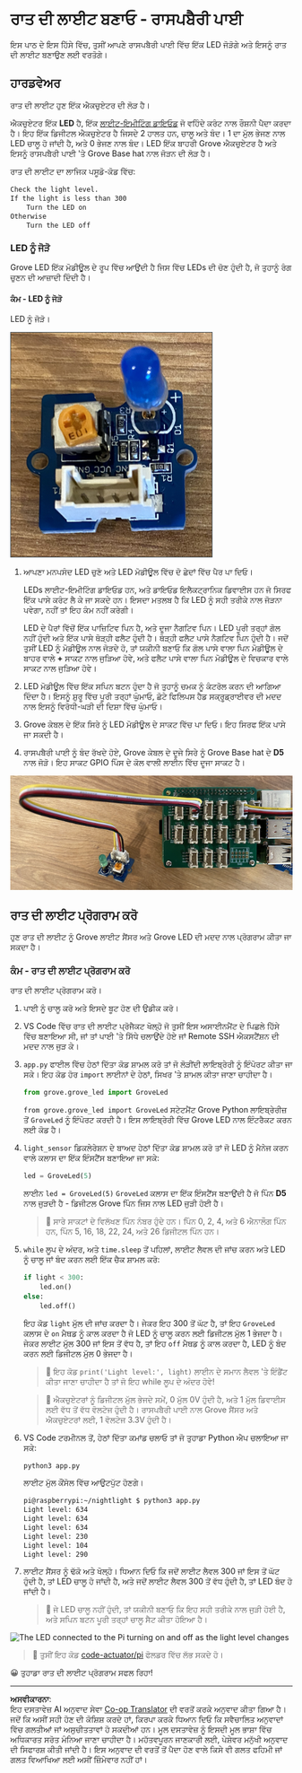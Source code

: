 <!--
CO_OP_TRANSLATOR_METADATA:
{
  "original_hash": "4db8a3879a53490513571df2f6cf7641",
  "translation_date": "2025-08-27T12:46:50+00:00",
  "source_file": "1-getting-started/lessons/3-sensors-and-actuators/pi-actuator.md",
  "language_code": "pa"
}
-->
# ਰਾਤ ਦੀ ਲਾਈਟ ਬਣਾਓ - ਰਾਸਪਬੈਰੀ ਪਾਈ

ਇਸ ਪਾਠ ਦੇ ਇਸ ਹਿੱਸੇ ਵਿੱਚ, ਤੁਸੀਂ ਆਪਣੇ ਰਾਸਪਬੈਰੀ ਪਾਈ ਵਿੱਚ ਇੱਕ LED ਜੋੜੋਗੇ ਅਤੇ ਇਸਨੂੰ ਰਾਤ ਦੀ ਲਾਈਟ ਬਣਾਉਣ ਲਈ ਵਰਤੋਗੇ।

## ਹਾਰਡਵੇਅਰ

ਰਾਤ ਦੀ ਲਾਈਟ ਹੁਣ ਇੱਕ ਐਕਚੁਏਟਰ ਦੀ ਲੋੜ ਹੈ।

ਐਕਚੁਏਟਰ ਇੱਕ **LED** ਹੈ, ਇੱਕ [ਲਾਈਟ-ਇਮੀਟਿੰਗ ਡਾਇਓਡ](https://wikipedia.org/wiki/Light-emitting_diode) ਜੋ ਵਹਿੰਦੇ ਕਰੰਟ ਨਾਲ ਰੌਸ਼ਨੀ ਪੈਦਾ ਕਰਦਾ ਹੈ। ਇਹ ਇੱਕ ਡਿਜੀਟਲ ਐਕਚੁਏਟਰ ਹੈ ਜਿਸਦੇ 2 ਹਾਲਤ ਹਨ, ਚਾਲੂ ਅਤੇ ਬੰਦ। 1 ਦਾ ਮੁੱਲ ਭੇਜਣ ਨਾਲ LED ਚਾਲੂ ਹੋ ਜਾਂਦੀ ਹੈ, ਅਤੇ 0 ਭੇਜਣ ਨਾਲ ਬੰਦ। LED ਇੱਕ ਬਾਹਰੀ Grove ਐਕਚੁਏਟਰ ਹੈ ਅਤੇ ਇਸਨੂੰ ਰਾਸਪਬੈਰੀ ਪਾਈ 'ਤੇ Grove Base hat ਨਾਲ ਜੋੜਨ ਦੀ ਲੋੜ ਹੈ।

ਰਾਤ ਦੀ ਲਾਈਟ ਦਾ ਲਾਜਿਕ ਪਸੂਡੋ-ਕੋਡ ਵਿੱਚ:

```output
Check the light level.
If the light is less than 300
    Turn the LED on
Otherwise
    Turn the LED off
```

### LED ਨੂੰ ਜੋੜੋ

Grove LED ਇੱਕ ਮੋਡੀਊਲ ਦੇ ਰੂਪ ਵਿੱਚ ਆਉਂਦੀ ਹੈ ਜਿਸ ਵਿੱਚ LEDs ਦੀ ਚੋਣ ਹੁੰਦੀ ਹੈ, ਜੋ ਤੁਹਾਨੂੰ ਰੰਗ ਚੁਣਨ ਦੀ ਆਜ਼ਾਦੀ ਦਿੰਦੀ ਹੈ।

#### ਕੰਮ - LED ਨੂੰ ਜੋੜੋ

LED ਨੂੰ ਜੋੜੋ।

![A grove LED](../../../../../translated_images/grove-led.6c853be93f473cf2c439cfc74bb1064732b22251a83cedf66e62f783f9cc1a79.pa.png)

1. ਆਪਣਾ ਮਨਪਸੰਦ LED ਚੁਣੋ ਅਤੇ LED ਮੋਡੀਊਲ ਵਿੱਚ ਦੋ ਛੇਦਾਂ ਵਿੱਚ ਪੈਰ ਪਾ ਦਿਓ।

    LEDs ਲਾਈਟ-ਇਮੀਟਿੰਗ ਡਾਇਓਡ ਹਨ, ਅਤੇ ਡਾਇਓਡ ਇਲੈਕਟ੍ਰਾਨਿਕ ਡਿਵਾਈਸ ਹਨ ਜੋ ਸਿਰਫ ਇੱਕ ਪਾਸੇ ਕਰੰਟ ਲੈ ਕੇ ਜਾ ਸਕਦੇ ਹਨ। ਇਸਦਾ ਮਤਲਬ ਹੈ ਕਿ LED ਨੂੰ ਸਹੀ ਤਰੀਕੇ ਨਾਲ ਜੋੜਨਾ ਪਵੇਗਾ, ਨਹੀਂ ਤਾਂ ਇਹ ਕੰਮ ਨਹੀਂ ਕਰੇਗੀ।

    LED ਦੇ ਪੈਰਾਂ ਵਿੱਚੋਂ ਇੱਕ ਪਾਜ਼ਿਟਿਵ ਪਿਨ ਹੈ, ਅਤੇ ਦੂਜਾ ਨੈਗਟਿਵ ਪਿਨ। LED ਪੂਰੀ ਤਰ੍ਹਾਂ ਗੋਲ ਨਹੀਂ ਹੁੰਦੀ ਅਤੇ ਇੱਕ ਪਾਸੇ ਥੋੜ੍ਹੀ ਫਲੈਟ ਹੁੰਦੀ ਹੈ। ਥੋੜ੍ਹੀ ਫਲੈਟ ਪਾਸੇ ਨੈਗਟਿਵ ਪਿਨ ਹੁੰਦੀ ਹੈ। ਜਦੋਂ ਤੁਸੀਂ LED ਨੂੰ ਮੋਡੀਊਲ ਨਾਲ ਜੋੜਦੇ ਹੋ, ਤਾਂ ਯਕੀਨੀ ਬਣਾਓ ਕਿ ਗੋਲ ਪਾਸੇ ਵਾਲਾ ਪਿਨ ਮੋਡੀਊਲ ਦੇ ਬਾਹਰ ਵਾਲੇ **+** ਸਾਕਟ ਨਾਲ ਜੁੜਿਆ ਹੋਵੇ, ਅਤੇ ਫਲੈਟ ਪਾਸੇ ਵਾਲਾ ਪਿਨ ਮੋਡੀਊਲ ਦੇ ਵਿਚਕਾਰ ਵਾਲੇ ਸਾਕਟ ਨਾਲ ਜੁੜਿਆ ਹੋਵੇ।

1. LED ਮੋਡੀਊਲ ਵਿੱਚ ਇੱਕ ਸਪਿਨ ਬਟਨ ਹੁੰਦਾ ਹੈ ਜੋ ਤੁਹਾਨੂੰ ਚਮਕ ਨੂੰ ਕੰਟਰੋਲ ਕਰਨ ਦੀ ਆਗਿਆ ਦਿੰਦਾ ਹੈ। ਇਸਨੂੰ ਸ਼ੁਰੂ ਵਿੱਚ ਪੂਰੀ ਤਰ੍ਹਾਂ ਘੁੰਮਾਓ, ਛੋਟੇ ਫਿਲਿਪਸ ਹੈਡ ਸਕ੍ਰੂਡ੍ਰਾਈਵਰ ਦੀ ਮਦਦ ਨਾਲ ਇਸਨੂੰ ਵਿਰੋਧੀ-ਘੜੀ ਦੀ ਦਿਸ਼ਾ ਵਿੱਚ ਘੁੰਮਾਓ।

1. Grove ਕੇਬਲ ਦੇ ਇੱਕ ਸਿਰੇ ਨੂੰ LED ਮੋਡੀਊਲ ਦੇ ਸਾਕਟ ਵਿੱਚ ਪਾ ਦਿਓ। ਇਹ ਸਿਰਫ ਇੱਕ ਪਾਸੇ ਜਾ ਸਕਦੀ ਹੈ।

1. ਰਾਸਪਬੈਰੀ ਪਾਈ ਨੂੰ ਬੰਦ ਰੱਖਦੇ ਹੋਏ, Grove ਕੇਬਲ ਦੇ ਦੂਜੇ ਸਿਰੇ ਨੂੰ Grove Base hat ਦੇ **D5** ਨਾਲ ਜੋੜੋ। ਇਹ ਸਾਕਟ GPIO ਪਿੰਸ ਦੇ ਕੋਲ ਵਾਲੀ ਲਾਈਨ ਵਿੱਚ ਦੂਜਾ ਸਾਕਟ ਹੈ।

![The grove LED connected to socket D5](../../../../../translated_images/pi-led.97f1d474981dc35d1c7996c7b17de355d3d0a6bc9606d79fa5f89df933415122.pa.png)

## ਰਾਤ ਦੀ ਲਾਈਟ ਪ੍ਰੋਗਰਾਮ ਕਰੋ

ਹੁਣ ਰਾਤ ਦੀ ਲਾਈਟ ਨੂੰ Grove ਲਾਈਟ ਸੈਂਸਰ ਅਤੇ Grove LED ਦੀ ਮਦਦ ਨਾਲ ਪ੍ਰੋਗਰਾਮ ਕੀਤਾ ਜਾ ਸਕਦਾ ਹੈ।

### ਕੰਮ - ਰਾਤ ਦੀ ਲਾਈਟ ਪ੍ਰੋਗਰਾਮ ਕਰੋ

ਰਾਤ ਦੀ ਲਾਈਟ ਪ੍ਰੋਗਰਾਮ ਕਰੋ।

1. ਪਾਈ ਨੂੰ ਚਾਲੂ ਕਰੋ ਅਤੇ ਇਸਦੇ ਬੂਟ ਹੋਣ ਦੀ ਉਡੀਕ ਕਰੋ।

1. VS Code ਵਿੱਚ ਰਾਤ ਦੀ ਲਾਈਟ ਪ੍ਰੋਜੈਕਟ ਖੋਲ੍ਹੋ ਜੋ ਤੁਸੀਂ ਇਸ ਅਸਾਈਨਮੈਂਟ ਦੇ ਪਿਛਲੇ ਹਿੱਸੇ ਵਿੱਚ ਬਣਾਇਆ ਸੀ, ਜਾਂ ਤਾਂ ਪਾਈ 'ਤੇ ਸਿੱਧੇ ਚਲਾਉਂਦੇ ਹੋਏ ਜਾਂ Remote SSH ਐਕਸਟੈਂਸ਼ਨ ਦੀ ਮਦਦ ਨਾਲ ਜੁੜ ਕੇ।

1. `app.py` ਫਾਈਲ ਵਿੱਚ ਹੇਠਾਂ ਦਿੱਤਾ ਕੋਡ ਸ਼ਾਮਲ ਕਰੋ ਤਾਂ ਜੋ ਲੋੜੀਂਦੀ ਲਾਇਬ੍ਰੇਰੀ ਨੂੰ ਇੰਪੋਰਟ ਕੀਤਾ ਜਾ ਸਕੇ। ਇਹ ਕੋਡ ਹੋਰ `import` ਲਾਈਨਾਂ ਦੇ ਹੇਠਾਂ, ਸਿਖਰ 'ਤੇ ਸ਼ਾਮਲ ਕੀਤਾ ਜਾਣਾ ਚਾਹੀਦਾ ਹੈ।

    ```python
    from grove.grove_led import GroveLed
    ```

    `from grove.grove_led import GroveLed` ਸਟੇਟਮੈਂਟ Grove Python ਲਾਇਬ੍ਰੇਰੀਜ਼ ਤੋਂ `GroveLed` ਨੂੰ ਇੰਪੋਰਟ ਕਰਦੀ ਹੈ। ਇਸ ਲਾਇਬ੍ਰੇਰੀ ਵਿੱਚ Grove LED ਨਾਲ ਇੰਟਰੈਕਟ ਕਰਨ ਲਈ ਕੋਡ ਹੈ।

1. `light_sensor` ਡਿਕਲੇਰੇਸ਼ਨ ਦੇ ਬਾਅਦ ਹੇਠਾਂ ਦਿੱਤਾ ਕੋਡ ਸ਼ਾਮਲ ਕਰੋ ਤਾਂ ਜੋ LED ਨੂੰ ਮੈਨੇਜ ਕਰਨ ਵਾਲੇ ਕਲਾਸ ਦਾ ਇੱਕ ਇੰਸਟੈਂਸ ਬਣਾਇਆ ਜਾ ਸਕੇ:

    ```python
    led = GroveLed(5)
    ```

    ਲਾਈਨ `led = GroveLed(5)` `GroveLed` ਕਲਾਸ ਦਾ ਇੱਕ ਇੰਸਟੈਂਸ ਬਣਾਉਂਦੀ ਹੈ ਜੋ ਪਿੰਨ **D5** ਨਾਲ ਜੁੜਦੀ ਹੈ - ਡਿਜੀਟਲ Grove ਪਿੰਨ ਜਿਸ ਨਾਲ LED ਜੁੜੀ ਹੋਈ ਹੈ।

    > 💁 ਸਾਰੇ ਸਾਕਟਾਂ ਦੇ ਵਿਲੱਖਣ ਪਿੰਨ ਨੰਬਰ ਹੁੰਦੇ ਹਨ। ਪਿੰਨ 0, 2, 4, ਅਤੇ 6 ਐਨਾਲੌਗ ਪਿੰਨ ਹਨ, ਪਿੰਨ 5, 16, 18, 22, 24, ਅਤੇ 26 ਡਿਜੀਟਲ ਪਿੰਨ ਹਨ।

1. `while` ਲੂਪ ਦੇ ਅੰਦਰ, ਅਤੇ `time.sleep` ਤੋਂ ਪਹਿਲਾਂ, ਲਾਈਟ ਲੈਵਲ ਦੀ ਜਾਂਚ ਕਰਨ ਅਤੇ LED ਨੂੰ ਚਾਲੂ ਜਾਂ ਬੰਦ ਕਰਨ ਲਈ ਇੱਕ ਚੈਕ ਸ਼ਾਮਲ ਕਰੋ:

    ```python
    if light < 300:
        led.on()
    else:
        led.off()
    ```

    ਇਹ ਕੋਡ `light` ਮੁੱਲ ਦੀ ਜਾਂਚ ਕਰਦਾ ਹੈ। ਜੇਕਰ ਇਹ 300 ਤੋਂ ਘੱਟ ਹੈ, ਤਾਂ ਇਹ `GroveLed` ਕਲਾਸ ਦੇ `on` ਮੈਥਡ ਨੂੰ ਕਾਲ ਕਰਦਾ ਹੈ ਜੋ LED ਨੂੰ ਚਾਲੂ ਕਰਨ ਲਈ ਡਿਜੀਟਲ ਮੁੱਲ 1 ਭੇਜਦਾ ਹੈ। ਜੇਕਰ ਲਾਈਟ ਮੁੱਲ 300 ਜਾਂ ਇਸ ਤੋਂ ਵੱਧ ਹੈ, ਤਾਂ ਇਹ `off` ਮੈਥਡ ਨੂੰ ਕਾਲ ਕਰਦਾ ਹੈ, LED ਨੂੰ ਬੰਦ ਕਰਨ ਲਈ ਡਿਜੀਟਲ ਮੁੱਲ 0 ਭੇਜਦਾ ਹੈ।

    > 💁 ਇਹ ਕੋਡ `print('Light level:', light)` ਲਾਈਨ ਦੇ ਸਮਾਨ ਲੈਵਲ 'ਤੇ ਇੰਡੈਂਟ ਕੀਤਾ ਜਾਣਾ ਚਾਹੀਦਾ ਹੈ ਤਾਂ ਜੋ ਇਹ while ਲੂਪ ਦੇ ਅੰਦਰ ਹੋਵੇ!

    > 💁 ਐਕਚੁਏਟਰਾਂ ਨੂੰ ਡਿਜੀਟਲ ਮੁੱਲ ਭੇਜਦੇ ਸਮੇਂ, 0 ਮੁੱਲ 0V ਹੁੰਦੀ ਹੈ, ਅਤੇ 1 ਮੁੱਲ ਡਿਵਾਈਸ ਲਈ ਵੱਧ ਤੋਂ ਵੱਧ ਵੋਲਟੇਜ ਹੁੰਦੀ ਹੈ। ਰਾਸਪਬੈਰੀ ਪਾਈ ਨਾਲ Grove ਸੈਂਸਰ ਅਤੇ ਐਕਚੁਏਟਰਾਂ ਲਈ, 1 ਵੋਲਟੇਜ 3.3V ਹੁੰਦੀ ਹੈ।

1. VS Code ਟਰਮੀਨਲ ਤੋਂ, ਹੇਠਾਂ ਦਿੱਤਾ ਕਮਾਂਡ ਚਲਾਓ ਤਾਂ ਜੋ ਤੁਹਾਡਾ Python ਐਪ ਚਲਾਇਆ ਜਾ ਸਕੇ:

    ```sh
    python3 app.py
    ```

    ਲਾਈਟ ਮੁੱਲ ਕੌਂਸੋਲ ਵਿੱਚ ਆਉਟਪੁੱਟ ਹੋਣਗੇ।

    ```output
    pi@raspberrypi:~/nightlight $ python3 app.py 
    Light level: 634
    Light level: 634
    Light level: 634
    Light level: 230
    Light level: 104
    Light level: 290
    ```

1. ਲਾਈਟ ਸੈਂਸਰ ਨੂੰ ਢੱਕੋ ਅਤੇ ਖੋਲ੍ਹੋ। ਧਿਆਨ ਦਿਓ ਕਿ ਜਦੋਂ ਲਾਈਟ ਲੈਵਲ 300 ਜਾਂ ਇਸ ਤੋਂ ਘੱਟ ਹੁੰਦੀ ਹੈ, ਤਾਂ LED ਚਾਲੂ ਹੋ ਜਾਂਦੀ ਹੈ, ਅਤੇ ਜਦੋਂ ਲਾਈਟ ਲੈਵਲ 300 ਤੋਂ ਵੱਧ ਹੁੰਦੀ ਹੈ, ਤਾਂ LED ਬੰਦ ਹੋ ਜਾਂਦੀ ਹੈ।

    > 💁 ਜੇ LED ਚਾਲੂ ਨਹੀਂ ਹੁੰਦੀ, ਤਾਂ ਯਕੀਨੀ ਬਣਾਓ ਕਿ ਇਹ ਸਹੀ ਤਰੀਕੇ ਨਾਲ ਜੁੜੀ ਹੋਈ ਹੈ, ਅਤੇ ਸਪਿਨ ਬਟਨ ਪੂਰੀ ਤਰ੍ਹਾਂ ਚਾਲੂ ਸੈਟ ਕੀਤਾ ਹੋਇਆ ਹੈ।

![The LED connected to the Pi turning on and off as the light level changes](../../../../../images/pi-running-assignment-1-1.gif)

> 💁 ਤੁਸੀਂ ਇਹ ਕੋਡ [code-actuator/pi](../../../../../1-getting-started/lessons/3-sensors-and-actuators/code-actuator/pi) ਫੋਲਡਰ ਵਿੱਚ ਲੱਭ ਸਕਦੇ ਹੋ।

😀 ਤੁਹਾਡਾ ਰਾਤ ਦੀ ਲਾਈਟ ਪ੍ਰੋਗਰਾਮ ਸਫਲ ਰਿਹਾ!

---

**ਅਸਵੀਕਾਰਨਾ**:  
ਇਹ ਦਸਤਾਵੇਜ਼ AI ਅਨੁਵਾਦ ਸੇਵਾ [Co-op Translator](https://github.com/Azure/co-op-translator) ਦੀ ਵਰਤੋਂ ਕਰਕੇ ਅਨੁਵਾਦ ਕੀਤਾ ਗਿਆ ਹੈ। ਜਦੋਂ ਕਿ ਅਸੀਂ ਸਹੀ ਹੋਣ ਦੀ ਕੋਸ਼ਿਸ਼ ਕਰਦੇ ਹਾਂ, ਕਿਰਪਾ ਕਰਕੇ ਧਿਆਨ ਦਿਓ ਕਿ ਸਵੈਚਾਲਿਤ ਅਨੁਵਾਦਾਂ ਵਿੱਚ ਗਲਤੀਆਂ ਜਾਂ ਅਸੁਚੀਤਤਾਵਾਂ ਹੋ ਸਕਦੀਆਂ ਹਨ। ਮੂਲ ਦਸਤਾਵੇਜ਼ ਨੂੰ ਇਸਦੀ ਮੂਲ ਭਾਸ਼ਾ ਵਿੱਚ ਅਧਿਕਾਰਤ ਸਰੋਤ ਮੰਨਿਆ ਜਾਣਾ ਚਾਹੀਦਾ ਹੈ। ਮਹੱਤਵਪੂਰਨ ਜਾਣਕਾਰੀ ਲਈ, ਪੇਸ਼ੇਵਰ ਮਨੁੱਖੀ ਅਨੁਵਾਦ ਦੀ ਸਿਫਾਰਸ਼ ਕੀਤੀ ਜਾਂਦੀ ਹੈ। ਇਸ ਅਨੁਵਾਦ ਦੀ ਵਰਤੋਂ ਤੋਂ ਪੈਦਾ ਹੋਣ ਵਾਲੇ ਕਿਸੇ ਵੀ ਗਲਤ ਫਹਿਮੀ ਜਾਂ ਗਲਤ ਵਿਆਖਿਆ ਲਈ ਅਸੀਂ ਜ਼ਿੰਮੇਵਾਰ ਨਹੀਂ ਹਾਂ।